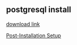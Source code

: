 ## postgresql install

[download link](https://www.postgresql.org/download/)

[Post-Installation Setup](https://www.postgresql.org/docs/10/static/install-post.html)